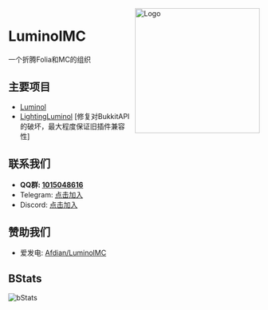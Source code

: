 <img src="https://github.com/LuminolMC/Luminol/blob/ver/1.20.4/public/image/Luminol_6.png" alt="Logo" align="right" width="250">

# LuminolMC
一个折腾Folia和MC的组织

## 主要项目
 - [Luminol](https://github.com/LuminolMC/Luminol)
 - [LightingLuminol](https://github.com/LuminolMC/LightingLuminol) [修复对BukkitAPI的破坏，最大程度保证旧插件兼容性]

## 联系我们
 - **QQ群: [1015048616](http://qm.qq.com/cgi-bin/qm/qr?_wv=1027&k=bc2-vcHskSF6WIlT6pXMXGbgF90xcFss&authKey=v4YCojJ%2BA7pkGit5%2Bd1vkqxrRUTXb4BfV443oCGk08IKgZNNu9oOEtr46ubF4XCQ&noverify=0&group_code=1015048616)**
 - Telegram: [点击加入](https://t.me/LuminolMinecraft)
 - Discord: [点击加入](https://discord.gg/Qd7m3V6eDx)

## 赞助我们
 - 爱发电: [Afdian/LuminolMC](https://afdian.com/a/Luminol)

## BStats
![bStats](https://bstats.org/signatures/server-implementation/Luminol.svg "bStats")
